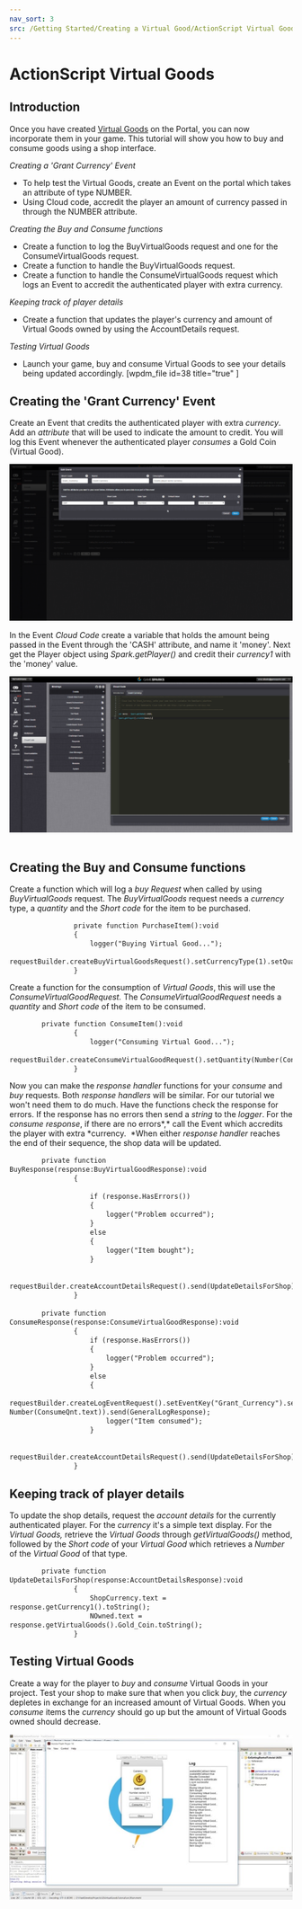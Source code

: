 ```yaml
---
nav_sort: 3
src: /Getting Started/Creating a Virtual Good/ActionScript Virtual Goods.md
---
```


# ActionScript Virtual Goods

## Introduction

Once you have created [Virtual Goods](./README.md) on the Portal, you can now incorporate them in your game. This tutorial will show you how to buy and consume goods using a shop interface.

*Creating a 'Grant Currency' Event*

  * To help test the Virtual Goods, create an Event on the portal which takes an attribute of type NUMBER.
  * Using Cloud code, accredit the player an amount of currency passed in through the NUMBER attribute.

*Creating the Buy and Consume functions*

  * Create a function to log the BuyVirtualGoods request and one for the ConsumeVirtualGoods request.
  * Create a function to handle the BuyVirtualGoods request.
  * Create a function to handle the ConsumeVirtualGoods request which logs an Event to accredit the authenticated player with extra currency.

*Keeping track of player details*

  * Create a function that updates the player's currency and amount of Virtual Goods owned by using the AccountDetails request.

*Testing Virtual Goods*

  * Launch your game, buy and consume Virtual Goods to see your details being updated accordingly.
[wpdm_file id=38 title="true" ]

## Creating the 'Grant Currency' Event

Create an Event that credits the authenticated player with extra *currency*. Add an *attribute* that will be used to indicate the amount to credit. You will log this Event whenever the authenticated player *consumes* a Gold Coin (Virtual Good).


![l](img/AS/1.png)

In the Event *Cloud Code* create a variable that holds the amount being passed in the Event through the 'CASH' attribute, and name it 'money'. Next get the Player object using *Spark.getPlayer()* and credit their *currency1* with the 'money' value.

![l](img/AS/2.png)
 

## Creating the Buy and Consume functions

Create a function which will log a *buy Request* when called by using *BuyVirtualGoods* request. The *BuyVirtualGoods* request needs a *currency* type, a *quantity* and the *Short code* for the item to be purchased.


```
    			private function PurchaseItem():void
    			{
    				logger("Buying Virtual Good...");
    				requestBuilder.createBuyVirtualGoodsRequest().setCurrencyType(1).setQuantity(Number(BuyQnt.text)).setShortCode("Gold_Coin").send(BuyResponse);
    			}
```

Create a function for the consumption of *Virtual Goods*, this will use the *ConsumeVirtualGoodRequest.* The *ConsumeVirtualGoodRequest* needs a *quantity* and *Short code* of the item to be consumed.

```
    	private function ConsumeItem():void
    			{
    				logger("Consuming Virtual Good...");
    				requestBuilder.createConsumeVirtualGoodRequest().setQuantity(Number(ConsumeQnt.text)).setShortCode("Gold_Coin").send(ConsumeResponse);
    			}
```

Now you can make the *response* *handler* functions for your *consume* and *buy* requests. Both *response handlers* will be similar. For our tutorial we won't need them to do much. Have the functions check the response for errors. If the response has no errors then send a *string* to the *logger*. For the *consume* *response*, if there are no errors*,* call the Event which accredits the player with extra *currency.  *When either *response* *handler* reaches the end of their sequence, the shop data will be updated.

```
    	private function BuyResponse(response:BuyVirtualGoodResponse):void
    			{

    				if (response.HasErrors())
    				{
    					logger("Problem occurred");
    				}
    				else
    				{
    					logger("Item bought");
    				}

    				requestBuilder.createAccountDetailsRequest().send(UpdateDetailsForShop);
    			}

    	private function ConsumeResponse(response:ConsumeVirtualGoodResponse):void
    			{
    				if (response.HasErrors())
    				{
    					logger("Problem occurred");
    				}
    				else
    				{
    					requestBuilder.createLogEventRequest().setEventKey("Grant_Currency").setNumberEventAttribute("CASH", Number(ConsumeQnt.text)).send(GeneralLogResponse);
    					logger("Item consumed");
    				}

    				requestBuilder.createAccountDetailsRequest().send(UpdateDetailsForShop);
    			}
```

## Keeping track of player details

To update the shop details, request the *account* *details* for the currently authenticated player. For the *currency* it's a simple text display. For the *Virtual* *Goods,* retrieve the *Virtual Goods* through *getVirtualGoods()* method, followed by the *Short code* of your *Virtual Good* which retrieves a *Number* of the *Virtual Good* of that type.

```
    	private function UpdateDetailsForShop(response:AccountDetailsResponse):void
    			{
    				ShopCurrency.text = response.getCurrency1().toString();
    				NOwned.text = response.getVirtualGoods().Gold_Coin.toString();
    			}
```

## Testing Virtual Goods

Create a way for the player to *buy* and *consume* Virtual Goods in your project. Test your shop to make sure that when you click *buy*, the *currency* depletes in exchange for an increased amount of Virtual Goods. When you *consume* items the *currency* should go up but the amount of Virtual Goods owned should decrease.

![l](img/AS/3.jpg)
